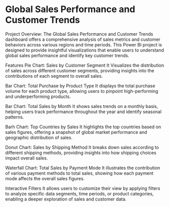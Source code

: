 # Global Sales Performance and Customer Trends
Project Overview:
The Global Sales Performance and Customer Trends dashboard offers a comprehensive analysis of sales metrics and customer behaviors across various regions and time periods. This Power BI project is designed to provide insightful visualizations that enable users to understand global sales performance and identify key customer trends.

Features
Pie Chart: Sales by Customer Segment
It Visualizes the distribution of sales across different customer segments, providing insights into the contributions of each segment to overall sales.

Bar Chart: Total Purchase by Product Type
It displays the total purchase volume for each product type, allowing users to pinpoint high-performing and underperforming products.

Bar Chart: Total Sales by Month
It shows sales trends on a monthly basis, helping users track performance throughout the year and identify seasonal patterns.

Barh Chart: Top Countries by Sales
It highlights the top countries based on sales figures, offering a snapshot of global market performance and geographic distribution of sales.

Donut Chart: Sales by Shipping Method
It breaks down sales according to different shipping methods, providing insights into how shipping choices impact overall sales.

Waterfall Chart: Total Sales by Payment Mode
It illustrates the contribution of various payment methods to total sales, showing how each payment mode affects the overall sales figures.

Interactive Filters
It allows users to customize their view by applying filters to analyze specific data segments, time periods, or product categories, enabling a deeper exploration of sales and customer data.
